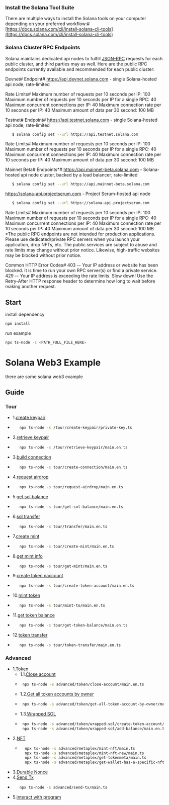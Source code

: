 ### Install the Solana Tool Suite
There are multiple ways to install the Solana tools on your computer depending on your preferred workflow:#
[https://docs.solana.com/cli/install-solana-cli-tools](https://docs.solana.com/cli/install-solana-cli-tools)

### Solana Cluster RPC Endpoints
Solana maintains dedicated api nodes to fulfill [JSON-RPC](https://docs.solana.com/developing/clients/jsonrpc-api) requests for each public cluster, and third parties may as well. Here are the public RPC endpoints currently available and recommended for each public cluster:

Devnet#
Endpoint#
https://api.devnet.solana.com - single Solana-hosted api node; rate-limited

Rate Limits#
Maximum number of requests per 10 seconds per IP: 100
Maximum number of requests per 10 seconds per IP for a single RPC: 40
Maximum concurrent connections per IP: 40
Maximum connection rate per 10 seconds per IP: 40
Maximum amount of data per 30 second: 100 MB

Testnet#
Endpoint#
https://api.testnet.solana.com - single Solana-hosted api node; rate-limited
   ```bash
      $ solana config set --url https://api.testnet.solana.com
   ```
Rate Limits#
Maximum number of requests per 10 seconds per IP: 100
Maximum number of requests per 10 seconds per IP for a single RPC: 40
Maximum concurrent connections per IP: 40
Maximum connection rate per 10 seconds per IP: 40
Maximum amount of data per 30 second: 100 MB

Mainnet Beta#
Endpoints*#
https://api.mainnet-beta.solana.com - Solana-hosted api node cluster, backed by a load balancer; rate-limited
   ```bash
      $ solana config set --url https://api.mainnet-beta.solana.com
   ```
https://solana-api.projectserum.com - Project Serum-hosted api node
   ```bash
      $ solana config set --url https://solana-api.projectserum.com
   ```

Rate Limits#
Maximum number of requests per 10 seconds per IP: 100
Maximum number of requests per 10 seconds per IP for a single RPC: 40
Maximum concurrent connections per IP: 40
Maximum connection rate per 10 seconds per IP: 40
Maximum amount of data per 30 second: 100 MB
*The public RPC endpoints are not intended for production applications. Please use dedicated/private RPC servers when you launch your application, drop NFTs, etc. The public services are subject to abuse and rate limits may change without prior notice. Likewise, high-traffic websites may be blocked without prior notice.

Common HTTP Error Codes#
403 -- Your IP address or website has been blocked. It is time to run your own RPC server(s) or find a private service.
429 -- Your IP address is exceeding the rate limits. Slow down! Use the Retry-After HTTP response header to determine how long to wait before making another request.

## Start

install dependency

```bash
npm install
```

run example

```bash
npx ts-node -s <PATH_FULL_FILE_HERE>
```

# Solana Web3 Example

there are some solana web3 example

## Guide

### Tour

*  1.[create keypair](/tree/main/tour/create-keypair/main.en.ts)
 * ```bash
      npx ts-node -s /tour/create-keypair/private-key.ts
   ```
*  2.[retrieve keypair](/tree/main/tour/retrieve-keypair/main.en.ts)
 * ```bash
      npx ts-node -s /tour/retrieve-keypair/main.en.ts
   ```
*  3.[build connection](/tree/main/tour/create-connection/main.en.ts)
 * ```bash
      npx ts-node -s tour/create-connection/main.en.ts
   ```
*  4.[request airdrop](/tree/main/tour/request-airdrop/main.en.ts)
 * ```bash
      npx ts-node -s tour/request-airdrop/main.en.ts
   ```
*  5.[get sol balance](/tree/main/tour/get-sol-balance/main.en.ts)
 * ```bash
      npx ts-node -s tour/get-sol-balance/main.en.ts
   ```
*  6.[sol transfer](/tree/main/tour/transfer/main.en.ts)
 * ```bash
      npx ts-node -s tour/transfer/main.en.ts
   ```
*  7.[create mint](/tree/main/tour/create-mint/main.en.ts)
 * ```bash
      npx ts-node -s tour/create-mint/main.en.ts
   ```
*  8.[get mint info](/tree/main/tour/get-mint/main.en.ts)
 * ```bash
      npx ts-node -s tour/get-mint/main.en.ts
   ```
*  9.[create token naccount](/tree/main/tour/create-token-account/main.en.ts)
 * ```bash
      npx ts-node -s tour/create-token-account/main.en.ts
   ```
* 10.[mint token](/tree/main/tour/mint-to/main.en.ts)
 * ```bash
      npx ts-node -s tour/mint-to/main.en.ts
   ```
* 11.[get token balance](/tree/main/tour/get-token-balance/main.en.ts)
 * ```bash
      npx ts-node -s tour/get-token-balance/main.en.ts
   ```
* 12.[token transfer](/tree/main/tour/token-transfer/main.en.ts)
 * ```bash
      npx ts-node -s tour/token-transfer/main.en.ts
   ```

### Advanced

* 1.[Token](/tree/main/advanced/token/README.en.md)
  * 1.1.[Close account](/tree/main/advanced/token/close-account/main.en.ts)
   * ```bash
      npx ts-node -s advanced/token/close-account/main.en.ts
     ```
  * 1.2.[Get all token accounts by owner](/tree/main/advanced/token/get-all-token-account-by-owner/main.en.ts)
   * ```bash
      npx ts-node -s advanced/token/get-all-token-account-by-owner/main.en.ts
     ```
  * 1.3.[Wrapped SOL](/tree/main/advanced/token/wrapped-sol)
   * ```bash
      npx ts-node -s advanced/token/wrapped-sol/create-token-account/main.en.ts
      npx ts-node -s advanced/token/wrapped-sol/add-balance/main.en.ts
     ```
* 2.[NFT](/tree/main/advanced/metaplex)
  * ```bash
      npx ts-node -s advanced/metaplex/mint-nft/main.ts
      npx ts-node -s advanced/metaplex/mint-nft-new/main.ts
      npx ts-node -s advanced/metaplex/get-tokenmeta/main.ts
      npx ts-node -s advanced/metaplex/get-wallet-has-a-specific-nft/main.ts
    ```
* 3.[Durable Nonce](/tree/main/advanced/durable-nonce/README.en.md)
* 4.[Send Tx](/tree/main/advanced/send-tx/main.ts)
 * ```bash
      npx ts-node -s advanced/send-tx/main.ts
   ```
* 5.[interact with program](/tree/main/advanced/interact-with-program)

